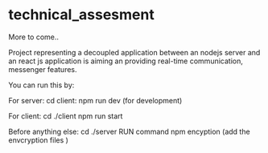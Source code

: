 # technical_assesment
More to come..

Project representing a decoupled application between an nodejs server and an react js application
is aiming an providing real-time communication, messenger features.

You can run this by:

For server:
cd client: npm run dev (for development)

For client:
cd ./client npm run start

Before anything else:
cd ./server 
RUN command npm encyption (add the envcryption files )

